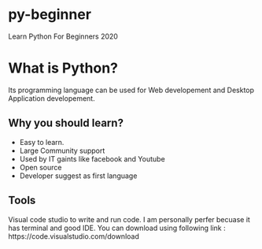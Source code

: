 # py-beginner
Learn Python For Beginners 2020

<h1>What is Python?</h1>
<p>Its programming language can be used for Web developement and Desktop Application developement.</p>
<h2>Why you should learn?</h2>
<ul>
  <li>Easy to learn.</li>
<li>Large Community support</li>
<li>Used by IT gaints like facebook and Youtube</li>
<li>Open source </li>
<li>Developer suggest as first language</li></ul>

<h2>Tools</h2>
Visual code studio to write and run code. I am personally perfer becuase it has terminal and good IDE. You can download using following link :
https://code.visualstudio.com/download
